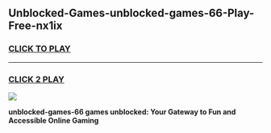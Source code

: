 
## Unblocked-Games-unblocked-games-66-Play-Free-nx1ix
<h3>
<a href="https://premium76.site?title=unblocked-games-66&ref=23A">CLICK TO PLAY</a></h3>
<hr>

<h3>
<a href="https://premium76.site?title=unblocked-games-66&ref=23A">CLICK 2 PLAY</a>
  
</h3>

<a href="https://premium76.site?title=unblocked-games-66&ref=23A"><img src="https://clearcache.store/games.png"></a>


**unblocked-games-66 games unblocked: Your Gateway to Fun and Accessible Online Gaming**
